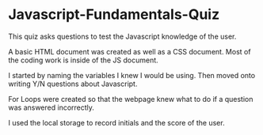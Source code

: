 # Javascript-Fundamentals-Quiz

This quiz asks questions to test the Javascript knowledge of the user.

A basic HTML document was created as well as a CSS document. Most of the coding work
is inside of the JS document.

I started by naming the variables I knew I would be using. Then moved onto writing 
Y/N questions about Javascript.

For Loops were created so that the webpage knew what to do if a question was
answered incorrectly.

I used the local storage to record initials and the score of the user.